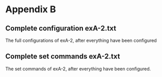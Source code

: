 # Appendix B
## Complete configuration exA-2.txt
The full configurations of exA-2, after everything have been configured
## Complete set commands exA-2.txt
The set commands of exA-2, after everything have been configured. 
